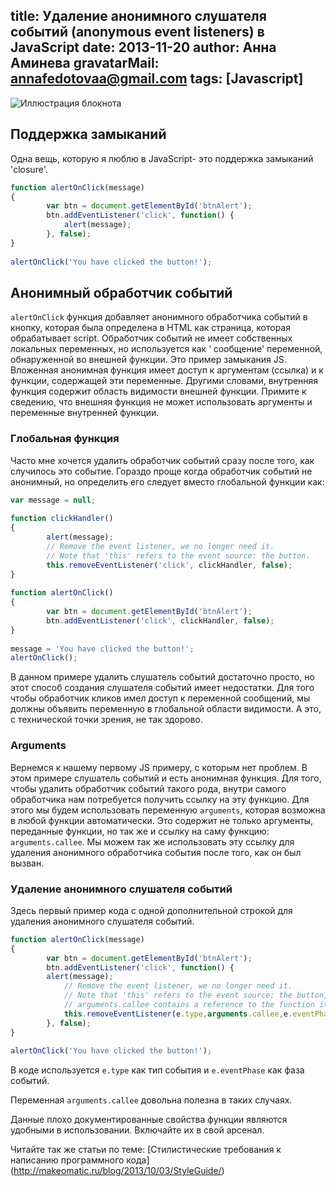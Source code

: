 title: Удаление анонимного слушателя событий (anonymous event listeners) в JavaScript
date: 2013-11-20
author: Анна Аминева
gravatarMail: annafedotovaa@gmail.com
tags: [Javascript]
---

![Иллюстрация блокнота](/blog/images/cub.jpg)

## Поддержка замыканий

Одна вещь, которую я люблю в JavaScript- это поддержка замыканий 'closure'.

```javascript
function alertOnClick(message)
{
	    var btn = document.getElementById('btnAlert');
	    btn.addEventListener('click', function() {
	        alert(message);
	    }, false);
}
 
alertOnClick('You have clicked the button!');
```
<!-- more -->

## Анонимный обработчик событий

`alertOnClick` функция добавляет анонимного обработчика событий в кнопку, которая была определена в HTML как страница, которая обрабатывает script. Обработчик событий не имеет собственных локальных переменных, но используется как ‘ сообщение' переменной, обнаруженной во внешней функции. Это пример замыкания JS. Вложенная анонимная функция имеет доступ к аргументам (ссылка) и к функции, содержащей эти переменные. Другими словами, внутренняя функция содержит область видимости внешней функции. Примите к сведению, что внешняя функция не может использовать аргументы и переменные внутренней функции.

### Глобальная функция

Часто мне хочется удалить обработчик событий сразу после того, как случилось это событие. Гораздо проще когда обработчик событий не анонимный, но определить его следует вместо глобальной функции как:

```javascript
var message = null;
	 
function clickHandler()
{
	    alert(message);
	    // Remove the event listener, we no longer need it.
	    // Note that 'this' refers to the event source: the button.
	    this.removeEventListener('click', clickHandler, false);
}
	 
function alertOnClick()
{
	    var btn = document.getElementById('btnAlert');
	    btn.addEventListener('click', clickHandler, false);
}
	 
message = 'You have clicked the button!';
alertOnClick();
```

В данном примере удалить слушатель событий достаточно просто, но этот способ создания слушателя событий имеет недостатки. Для того чтобы обработчик кликов имел доступ к переменной сообщений, мы должны объявить переменную в глобальной области видимости. А это, с технической точки зрения, не так здорово.

### Arguments

Вернемся к нашему первому JS примеру, с которым нет проблем. В этом примере слушатель событий и есть анонимная функция. Для  того, чтобы удалить обработчик событий такого рода, внутри самого обработчика нам потребуется получить ссылку на эту функцию. Для этого мы будем использовать переменную `arguments`, которая возможна в любой функции автоматически. Это содержит не только аргументы, переданные функции, но так же и ссылку на саму функцию: `arguments.callee`. Мы можем так же использовать эту ссылку для удаления анонимного обработчика события после того, как он был вызван.

### Удаление анонимного слушателя событий

Здесь первый пример кода с одной дополнительной строкой для удаления анонимного слушателя событий.

```javascript
function alertOnClick(message)
{
	    var btn = document.getElementById('btnAlert');
	    btn.addEventListener('click', function() {
        alert(message);
	        // Remove the event listener, we no longer need it.
	        // Note that 'this' refers to the event source: the button, and
	        // arguments.callee contains a reference to the function itself.
	        this.removeEventListener(e.type,arguments.callee,e.eventPhase);
	    }, false);
}
	 
alertOnClick('You have clicked the button!');
```

В коде используется `e.type` как тип события и `e.eventPhase` как фаза событий.

Переменная `arguments.callee` довольна полезна в таких случаях.

Данные плохо документированные свойства функции являются удобными в использовании. Включайте их в свой арсенал.

Читайте так же статьи по теме: [Стилистические требования к написанию программного кода] (http://makeomatic.ru/blog/2013/10/03/StyleGuide/)

